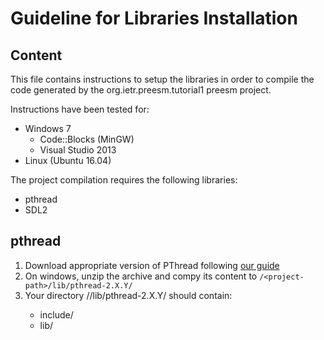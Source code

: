# Guideline for Libraries Installation
## Content 

This file contains instructions to setup the libraries in order to compile the
code generated by the org.ietr.preesm.tutorial1 preesm project. 

Instructions have been tested for:

* Windows 7 
  * Code::Blocks (MinGW)
  * Visual Studio 2013
* Linux (Ubuntu 16.04)
  
The project compilation requires the following libraries:

* pthread 
* SDL2


## pthread 
1. Download appropriate version of PThread following [our guide](https://preesm.github.io/tutos/intro/#pthread)
2. On windows, unzip the archive and compy its content to ```/<project-path>/lib/pthread-2.X.Y/```
3. Your directory /<project-path>/lib/pthread-2.X.Y/ should contain:
   - include/
   - lib/
